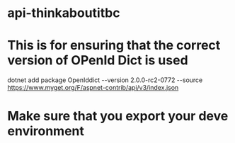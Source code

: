 # api-thinkaboutitbc
# This is for ensuring that the correct version of OPenId Dict is used
dotnet add package OpenIddict --version 2.0.0-rc2-0772 --source https://www.myget.org/F/aspnet-contrib/api/v3/index.json

# Make sure that you export your deve environment

